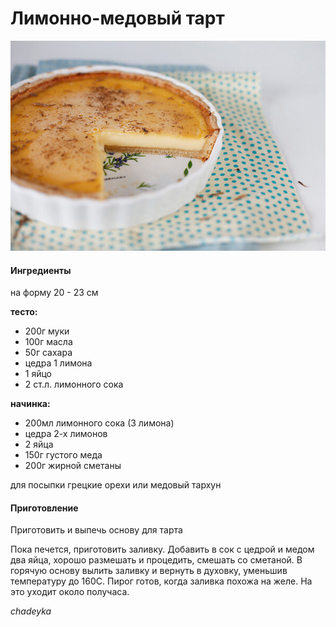 # Лимонно-медовый тарт

![Лимонно-медовый тарт](../../pics/10_455348.jpg)

#### Ингредиенты

на форму 20 - 23 см

**тесто:**

* 200г муки
* 100г масла
* 50г сахара
* цедра 1 лимона
* 1 яйцо
* 2 ст.л. лимонного сока

**начинка:**

* 200мл лимонного сока \(3 лимона\)
* цедра 2-х лимонов
* 2 яйца
* 150г густого меда
* 200г жирной сметаны

для посыпки грецкие орехи или медовый тархун

#### Приготовление

Приготовить и выпечь основу для тарта

Пока печется, приготовить заливку. Добавить в сок с цедрой и медом два яйца, хорошо размешать и процедить, смешать со сметаной. В горячую основу вылить заливку и вернуть в духовку, уменьшив температуру до 160С. Пирог готов, когда заливка похожа на желе. На это уходит около получаса.

*chadeyka*
